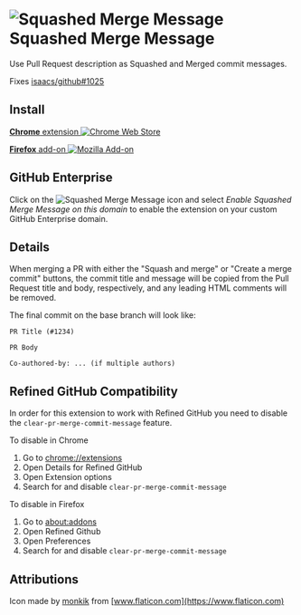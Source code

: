 # ![Squashed Merge Message](squash-32x32.png) Squashed Merge Message

Use Pull Request description as Squashed and Merged commit messages.

Fixes [isaacs/github#1025](https://github.com/isaacs/github/issues/1025)

## Install

[**Chrome** extension ![Chrome Web Store](https://img.shields.io/chrome-web-store/v/kgabfelbdpeifcemndligpdfddhbbmfm.svg?label=%20)](https://chrome.google.com/webstore/detail/kgabfelbdpeifcemndligpdfddhbbmfm/)

[**Firefox** add-on ![Mozilla Add-on](https://img.shields.io/amo/v/squashed-merge-message.svg?label=%20)](https://addons.mozilla.org/en-US/firefox/addon/squashed-merge-message/)

## GitHub Enterprise
Click on the ![Squashed Merge Message](squash-24x24.png) icon and select *Enable Squashed Merge Message on this
domain* to enable the extension on your custom GitHub Enterprise domain.

## Details

When merging a PR with either the "Squash and merge" or "Create a merge commit"
buttons, the commit title and message will be copied from the Pull Request title
and body, respectively, and any leading HTML comments will be removed.

The final commit on the base branch will look like:

```
PR Title (#1234)

PR Body

Co-authored-by: ... (if multiple authors)
```

## Refined GitHub Compatibility
In order for this extension to work with Refined GitHub you need to disable the
`clear-pr-merge-commit-message` feature.

To disable in Chrome

1. Go to [chrome://extensions](chrome://extensions)
2. Open Details for Refined GitHub
3. Open Extension options
4. Search for and disable `clear-pr-merge-commit-message`

To disable in Firefox

1. Go to [about:addons](about:addons)
2. Open Refined Github
3. Open Preferences
4. Search for and disable `clear-pr-merge-commit-message`

## Attributions
Icon made by [monkik](https://www.flaticon.com/authors/monkik) from [www.flaticon.com](https://www.flaticon.com)
